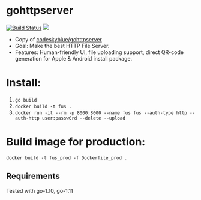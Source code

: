 # gohttpserver
[![Build Status](https://travis-ci.org/codeskyblue/gohttpserver.svg?branch=master)](https://travis-ci.org/codeskyblue/gohttpserver)
[![](https://images.microbadger.com/badges/image/codeskyblue/gohttpserver.svg)](https://microbadger.com/images/codeskyblue/gohttpserver "Get your own image badge on microbadger.com")

- Copy of [codeskyblue/gohttpserver](https://github.com/codeskyblue/gohttpserver/)
- Goal: Make the best HTTP File Server.
- Features: Human-friendly UI, file uploading support, direct QR-code generation for Apple & Android install package.

# Install:
1. `go build`
2. `docker build -t fus .`
3. `docker run -it --rm -p 8000:8000 --name fus fus --auth-type http --auth-http user:passw0rd --delete --upload`

# Build image for production:
`docker build -t fus_prod -f Dockerfile_prod .`

## Requirements
Tested with go-1.10, go-1.11
